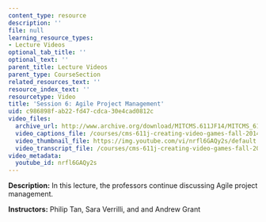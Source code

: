 ```yaml
---
content_type: resource
description: ''
file: null
learning_resource_types:
- Lecture Videos
optional_tab_title: ''
optional_text: ''
parent_title: Lecture Videos
parent_type: CourseSection
related_resources_text: ''
resource_index_text: ''
resourcetype: Video
title: 'Session 6: Agile Project Management'
uid: c986898f-ab22-fd47-cdca-30e4cad0812c
video_files:
  archive_url: http://www.archive.org/download/MITCMS.611JF14/MITCMS_611JF14_lec06_300k.mp4
  video_captions_file: /courses/cms-611j-creating-video-games-fall-2014/84e12946d73c5114aa77b6a83803d124_nrfl6GAQy2s.vtt
  video_thumbnail_file: https://img.youtube.com/vi/nrfl6GAQy2s/default.jpg
  video_transcript_file: /courses/cms-611j-creating-video-games-fall-2014/25f3d4ada94fe79e2ed9860f303c62c5_nrfl6GAQy2s.pdf
video_metadata:
  youtube_id: nrfl6GAQy2s
---
```


**Description:** In this lecture, the professors continue discussing Agile project management.

**Instructors:** Philip Tan, Sara Verrilli, and and Andrew Grant